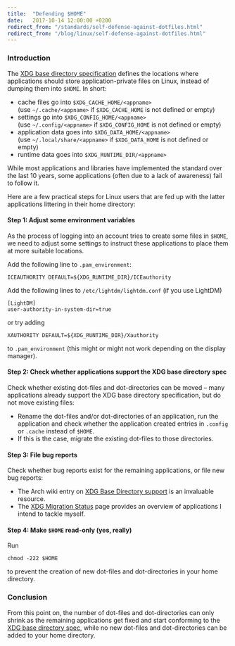 ```yaml
---
title:  "Defending $HOME"
date:   2017-10-14 12:00:00 +0200
redirect_from: "/standards/self-defense-against-dotfiles.html"
redirect_from: "/blog/linux/self-defense-against-dotfiles.html"
---
```


### Introduction

The [XDG base directory specification](https://standards.freedesktop.org/basedir-spec/basedir-spec-latest.html)
defines the locations where applications should store application-private files on Linux, instead of dumping them into `$HOME`. In short:

- cache files go into `$XDG_CACHE_HOME/<appname>`<br/>
  (use `~/.cache/<appname>` if `$XDG_CACHE_HOME` is not defined or empty)
- settings go into `$XDG_CONFIG_HOME/<appname>`<br/>
  (use `~/.config/<appname>` if `$XDG_CONFIG_HOME` is not defined or empty)
- application data goes into `$XDG_DATA_HOME/<appname>`<br/>
  (use `~/.local/share/<appname>` if `$XDG_DATA_HOME` is not defined or empty)
- runtime data goes into `$XDG_RUNTIME_DIR/<appname>`

While most applications and libraries have implemented the standard over the last 10 years,
some applications (often due to a lack of awareness) fail to follow it.

Here are a few practical steps for Linux users that are fed up with the latter applications littering in their home directory:

#### Step 1: Adjust some environment variables

As the process of logging into an account tries to create some files in `$HOME`,
we need to adjust some settings to instruct these applications to place them at more suitable locations.

Add the following line to `.pam_environment`:

    ICEAUTHORITY DEFAULT=${XDG_RUNTIME_DIR}/ICEauthority

Add the following lines to `/etc/lightdm/lightdm.conf` (if you use LightDM)

    [LightDM]
    user-authority-in-system-dir=true

or try adding

    XAUTHORITY DEFAULT=${XDG_RUNTIME_DIR}/Xauthority

to `.pam_environment` (this might or might not work depending on the display manager).

#### Step 2: Check whether applications support the XDG base directory spec

Check whether existing dot-files and dot-directories can be moved –
many applications already support the XDG base directory specification,
but do not move existing files:

  - Rename the dot-files and/or dot-directories of an application, run the application and check whether the
    application created entries in `.config` or `.cache` instead of `$HOME`.
  - If this is the case, migrate the existing dot-files to those directories.

#### Step 3: File bug reports

Check whether bug reports exist for the remaining applications, or file new bug reports:

- The Arch wiki entry on [XDG Base Directory support](https://wiki.archlinux.org/index.php/XDG_Base_Directory_support)
  is an invaluable resource.
- The [XDG Migration Status]({{site.baseurl}}/standards/xdg-migration-status) page provides an
  overview of applications I intend to tackle myself.

#### Step 4: Make `$HOME` read-only (yes, really)

Run

    chmod -222 $HOME

to prevent the creation of new dot-files and dot-directories in your home directory.

### Conclusion

From this point on, the number of dot-files and dot-directories can only shrink
as the remaining applications get fixed and start conforming to the
[XDG base directory spec](https://standards.freedesktop.org/basedir-spec/basedir-spec-latest.html),
while no new dot-files and dot-directories can be added to your
home directory.
